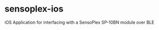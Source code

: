 sensoplex-ios
=============

iOS Application for interfacing with a SensoPlex SP-10BN module over BLE
